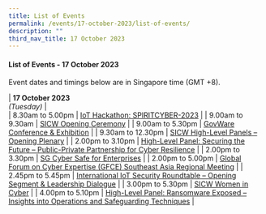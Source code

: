```yaml
---
title: List of Events
permalink: /events/17-october-2023/list-of-events/
description: ""
third_nav_title: 17 October 2023
---
```

#### **List of Events - 17 October 2023**

Event dates and timings below are in Singapore time (GMT +8). 

| **17 October 2023** <br>*(Tuesday)*   |                                 
| 8.30am to 5.00pm              | [IoT Hackathon: SPIRITCYBER-2023](/events/17-october-2023/iot-hackathon-spiritcyber-2023/)                                                                          |
| 9.00am to 9.30am          | [SICW Opening Ceremony](/events/17-october-2023/sicw-oc/)                                                                 |
| 9.00am to 5.30pm           | [GovWare Conference &amp; Exhibition](/events/17-october-2023/govware-conference-and-exhibition/)                               |
| 9.30am to 12.30pm          | [SICW High-Level Panels – Opening Plenary](/events/17-october-2023/sicw-high-level-panels-opening-plenary/)                                                                 |
| 2.00pm to 3.10pm           | [High-Level Panel: Securing the Future – Public-Private Partnership for Cyber Resilience](/events/17-october-2023/sicw-sessions-securing-the-future/)                               |
| 2.00pm to 3.30pm           | [SG Cyber Safe for Enterprises](/events/17-october-2023/sg-cyber-safe-for-enterprises/)                               |
| 2.00pm to 5.00pm           | [Global Forum on Cyber Expertise (GFCE) Southeast Asia Regional Meeting](/events/17-october-2023/gfce-sea-regional-meeting/)                               |
| 2.45pm to 5.45pm           | [International IoT Security Roundtable – Opening Segment &amp; Leadership Dialogue](/events/17-october-2023/iiot-leadership-dialogue/)                               |
| 3.00pm to 5.30pm           | [SICW Women in Cyber](/events/17-october-2023/sicw-women-in-cyber/)                               |
| 4.00pm to 5.10pm           | [High-Level Panel: Ransomware Exposed – Insights into Operations and Safeguarding Techniques](/events/17-october-2023/sicw-sessions-insights-on-ransomware-exposed/)                               |